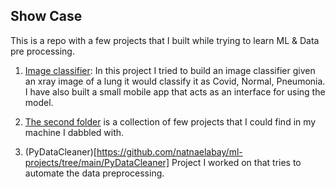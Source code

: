 ## Show Case

This is a repo with a few projects that I built while trying to learn ML & Data pre processing.

1. [Image classifier](https://github.com/natnaelabay/ml-projects/tree/main/Image%20classifier): In this project I tried to build an image classifier given an xray image of a lung it would classify it as Covid, Normal, Pneumonia. I have also built a small mobile app that acts as an interface for using the model.

2. [The second folder](https://github.com/natnaelabay/ml-projects/tree/main/machine-learning-projects) is a collection of few projects that I could find in my machine I dabbled with.

3. (PyDataCleaner)[https://github.com/natnaelabay/ml-projects/tree/main/PyDataCleaner]  Project I worked on that tries to automate the data preprocessing.
